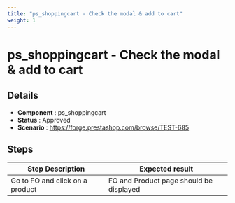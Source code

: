 ```yaml
---
title: "ps_shoppingcart - Check the modal & add to cart"
weight: 1
---
```


# ps_shoppingcart - Check the modal & add to cart
## Details
* **Component** : ps_shoppingcart
* **Status** : Approved
* **Scenario** : https://forge.prestashop.com/browse/TEST-685

## Steps
| Step Description | Expected result |
| ----- | ----- |
| Go to FO and click on a product | FO and Product page should be displayed |